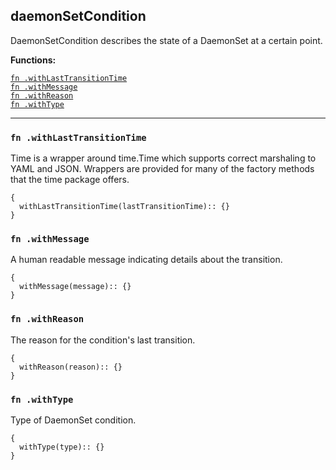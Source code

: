 
## daemonSetCondition
DaemonSetCondition describes the state of a DaemonSet at a certain point.

**Functions:**

[`fn .withLastTransitionTime`](#fn-withlasttransitiontime)  
[`fn .withMessage`](#fn-withmessage)  
[`fn .withReason`](#fn-withreason)  
[`fn .withType`](#fn-withtype)  

---


### `fn .withLastTransitionTime`
Time is a wrapper around time.Time which supports correct marshaling to YAML and JSON.  Wrappers are provided for many of the factory methods that the time package offers.
```jsonnet
{
  withLastTransitionTime(lastTransitionTime):: {}
}
```

### `fn .withMessage`
A human readable message indicating details about the transition.
```jsonnet
{
  withMessage(message):: {}
}
```

### `fn .withReason`
The reason for the condition's last transition.
```jsonnet
{
  withReason(reason):: {}
}
```

### `fn .withType`
Type of DaemonSet condition.
```jsonnet
{
  withType(type):: {}
}
```

